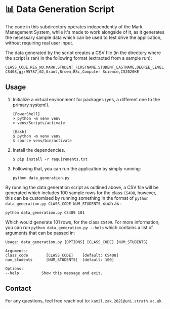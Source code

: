# 📊 Data Generation Script

The code in this subdirectory operates independently of the Mark Management System, while it's made to work alongside of it, as it generates the necessary sample data which can be used to test drive the application, without requiring real user input.

The data generated by the script creates a CSV file (in the directory where the script is ran) in the following format (extracted from a sample run):

```
CLASS_CODE,REG_NO,MARK,STUDENT_FIRSTNAME,STUDENT_LASTNAME,DEGREE_LEVEL,DEGREE,UNIQUE_CODE
CS408,gjr95787,62,Grant,Brown,BSc,Computer Science,CS2020KE
```

## Usage

1. Initialize a virtual environment for packages (yes, a different one to the primary system!).

   ```
   [PowerShell]
   > python -m venv venv
   > venv/Scripts/activate

   [Bash]
   $ python -m venv venv
   $ source venv/bin/activate
   ```

2. Install the dependencies.

   ```
   $ pip install -r requirements.txt
   ```

3. Following that, you can run the application by simply running:

   ```
   python data_generation.py
   ```

By running the data generation script as outlined above, a CSV file will be generated which includes 100 sample rows for the class `CS408`, however, this can be customised by running something in the format of `python data_generation.py CLASS_CODE NUM_STUDENTS`, such as :

```
python data_generation.py CS409 101
```

Which would generate 101 rows, for the class `CS409`. For more information, you can run `python data_generation.py --help` which contains a list of arguments that can be passed in:

```
Usage: data_generation.py [OPTIONS] [CLASS_CODE] [NUM_STUDENTS]

Arguments:
class_code        [CLASS_CODE]    [default: CS408]
num_students      [NUM_STUDENTS]  [default: 100]

Options:
--help          Show this message and exit.
```

## Contact

For any questions, feel free reach out to: `kamil.zak.2021@uni.strath.ac.uk`.
